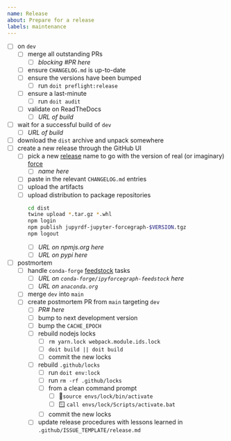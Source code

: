 ```yaml
---
name: Release
about: Prepare for a release
labels: maintenance
---
```


- [ ] on `dev`
  - [ ] merge all outstanding PRs
    - [ ] _blocking #PR here_
  - [ ] ensure `CHANGELOG.md` is up-to-date
  - [ ] ensure the versions have been bumped
    - [ ] run `doit preflight:release`
  - [ ] ensure a last-minute
    - [ ] run `doit audit`
  - [ ] validate on ReadTheDocs
    - [ ] _URL of build_
- [ ] wait for a successful build of `dev`
  - [ ] _URL of build_
- [ ] download the `dist` archive and unpack somewhere
- [ ] create a new release through the GitHub UI
  - [ ] pick a new [release] name to go with the version of real (or imaginary) [force]
    - [ ] _name here_
  - [ ] paste in the relevant `CHANGELOG.md` entries
  - [ ] upload the artifacts
  - [ ] upload distribution to package repositories
    ```bash
    cd dist
    twine upload *.tar.gz *.whl
    npm login
    npm publish jupyrdf-jupyter-forcegraph-$VERSION.tgz
    npm logout
    ```
    - [ ] _URL on npmjs.org here_
    - [ ] _URL on pypi here_
- [ ] postmortem
  - [ ] handle `conda-forge` [feedstock] tasks
    - [ ] _URL on `conda-forge/ipyforcegraph-feedstock` here_
    - [ ] _URL on `anaconda.org`_
  - [ ] merge `dev` into `main`
  - [ ] create postmortem PR from `main` targeting `dev`
    - [ ] _PR# here_
    - [ ] bump to next development version
    - [ ] bump the `CACHE_EPOCH`
    - [ ] rebuild nodejs locks
      - [ ] `rm yarn.lock webpack.module.ids.lock`
      - [ ] `doit build || doit build`
      - [ ] commit the new locks
    - [ ] rebuild `.github/locks`
      - [ ] run `doit env:lock`
      - [ ] run `rm -rf .github/locks`
      - [ ] from a clean command prompt
        - [ ] 🐧`source envs/lock/bin/activate`
        - [ ] 🪟 `call envs/lock/Scripts/activate.bat`
      - [ ] commit the new locks
    - [ ] update release procedures with lessons learned in
          `.github/ISSUE_TEMPLATE/release.md`

[feedstock]: https://github.com/conda-forge/ipyforcegraph-feedstock
[force]: https://en.wikipedia.org/wiki/Category:Force
[release]: https://github.com/jupyrdf/ipyforcegraph/releases
